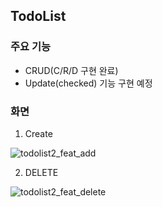 ## TodoList

### 주요 기능

- CRUD(C/R/D 구현 완료)
- Update(checked) 기능 구현 예정

### 화면

1. Create

![todolist2_feat_add](https://user-images.githubusercontent.com/107908373/197237257-8fa5a636-e36c-48e5-a9b4-77742ff7abf5.gif)

2. DELETE

![todolist2_feat_delete](https://user-images.githubusercontent.com/107908373/197237287-9053a76c-70d9-492c-b189-d824fa0f722d.gif)
